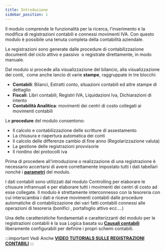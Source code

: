```yaml
---
title: Introduzione
sidebar_position: 1
---
```


Il modulo comprende le funzionalità per la ricerca, l'inserimento e la modifica di registrazioni contabili e connessi movimenti IVA.
Con questo modulo è possibile una tenuta completa della contabilità aziendale. 

Le registrazioni sono generate dalle procedure di contabilizzazione documenti del ciclo attivo e passivo  o registrate direttamente, in modo manuale.

Dal  modulo si procede alla visualizzazione del bilancio, alla visualizzazione dei conti,  come anche lancio di varie **stampe**, raggruppate in tre blocchi:

- **Contabili**: Bilanci, Estratti conto, situazioni contabili ed altre stampe di dettaglio
- **Fiscali**: Libri contabili, Registri IVA, Liquidazioni Iva, Dichiarazioni di intento
- **Contabilità Analitica**: movimenti dei centri di costo collegati ai movimenti contabili


Le **procedure** del modulo consentono:

- Il calcolo e contabilizzazione delle scritture di assestamento
- La chiusura e riapertura automatica dei conti
- Il calcolo delle differenze cambio di fine anno (Regolarizzazione valuta)
- La gestione delle registrazioni provvisorie
- Il riordino dei protocolli iva 

Prima di procedere all'introduzione o realizzazione di una registrazione è necessario accertarsi di avere correttamente impostato tutti i dati tabellari nonché i [**parametri**](/docs/configurations/parameters/finance/accounting-parameters) del modulo.

I dati contabili sono utilizzati dal modulo Controlling per elaborare le chiusure infrannuali e per elaborare tutti i movimenti dei centri di costo ad esse collegate.
Il modulo è strettamente interconnesso con la tesoreria con cui interscambia i dati e riceve movimenti contabili dalle procedure automatiche di contabilizzazione dei vari fatti contabili connessi alle operazioni di tesoreria (bonifici , portafoglio attivo ecc....)

Una delle caratteristiche fondamentali e caratterizzanti del modulo per le registrazioni contabili è la sua Logica basata su [**Causali contabili**](/docs/configurations/tables/finance/ledger-records-templates/insert-ledger-records-templates-intro) liberamente configurabili per definire i propri schemi contabili.


:::important Vedi Anche
[**VIDEO TUTORIALS SULLE REGISTRAZIONI CONTABILI**](/docs/video/finance/intro)
:::
